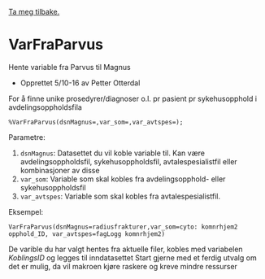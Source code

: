 [Ta meg tilbake.](./)

# VarFraParvus

Hente variable fra Parvus til Magnus 
- Opprettet 5/10-16 av Petter Otterdal

For å finne unike prosedyrer/diagnoser o.l. pr pasient pr sykehusopphold i avdelingsoppholdsfila
```
%VarFraParvus(dsnMagnus=,var_som=,var_avtspes=);
```

Parametre:
1. `dsnMagnus`: Datasettet du vil koble variable til. Kan være avdelingsoppholdsfil, sykehusoppholdsfil, avtalespesialistfil eller kombinasjoner av disse
2. `var_som`: Variable som skal kobles fra avdelingsopphold- eller sykehusoppholdsfil 
3. `var_avtspes`: Variable som skal kobles fra avtalespesialistfil.

Eksempel:
```
VarFraParvus(dsnMagnus=radiusfrakturer,var_som=cyto: komnrhjem2 opphold_ID, var_avtspes=fagLogg komnrhjem2)
```

De varible du har valgt hentes fra aktuelle filer, kobles med variabelen *KoblingsID* og legges til inndatasettet 
Start gjerne med et ferdig utvalg om det er mulig, da vil makroen kjøre raskere og kreve mindre ressurser
